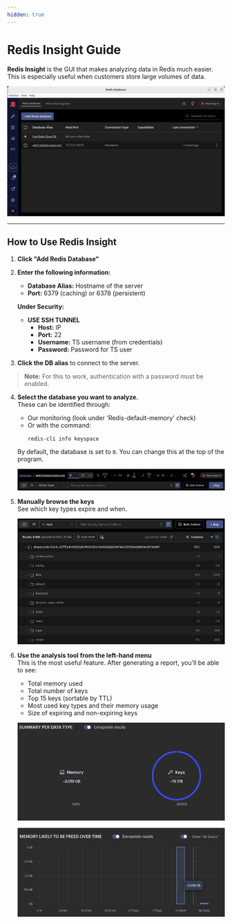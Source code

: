 ```yaml
---
hidden: true
---
```

# Redis Insight Guide

**Redis Insight** is the GUI that makes analyzing data in Redis much easier. This is especially useful when customers store large volumes of data.

![Redis Insight Main Screen](image/insight/redis_insight_main_screen.png)

---

## How to Use Redis Insight

1. **Click "Add Redis Database"**

2. **Enter the following information:**
    - **Database Alias:** Hostname of the server  
    - **Port:** 6379 (caching) or 6378 (persistent)  

    **Under Security:**
    - **USE SSH TUNNEL**  
        - **Host:** IP  
        - **Port:** 22  
        - **Username:** TS username (from credentials)  
        - **Password:** Password for TS user  

3. **Click the DB alias** to connect to the server.
> **Note:** For this to work, authentication with a password must be enabled.

4. **Select the database you want to analyze.**  
   These can be identified through:
    - Our monitoring (look under 'Redis-default-memory' check)
    - Or with the command:  
      ```bash
      redis-cli info keyspace
      ```

   By default, the database is set to `0`. You can change this at the top of the program.

   ![Change Redis DB](image/insight/redis_insight_db_selection.png)

5. **Manually browse the keys**  
   See which key types expire and when.

   ![Browse Redis Keys](image/insight/redis_insight_keyspace.png)

6. **Use the analysis tool from the left-hand menu**  
   This is the most useful feature. After generating a report, you'll be able to see:
    - Total memory used
    - Total number of keys
    - Top 15 keys (sortable by TTL)
    - Most used key types and their memory usage
    - Size of expiring and non-expiring keys

   ![Redis Analysis Report 1](image/insight/redis_insight_total_memory.png)

   ![Redis Analysis Report 2](image/insight/redis_insight_ttl.png)